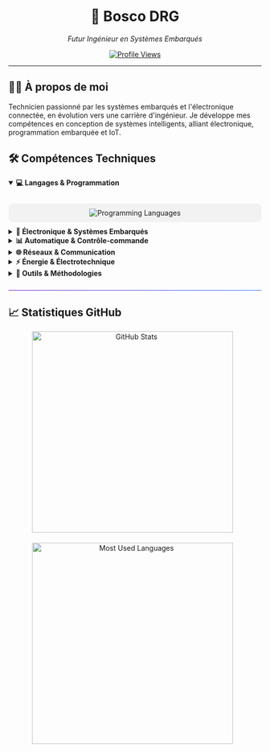 <div align="center">
  <h1>🚀 Bosco DRG</h1>
  <p><em>Futur Ingénieur en Systèmes Embarqués</em></p>
  
  [![Profile Views](https://komarev.com/ghpvc/?username=bosco-drg&color=brightgreen&style=flat-square)](https://github.com/bosco-drg)
</div>

<hr>

## 👨‍💻 À propos de moi

<div>
    Technicien passionné par les systèmes embarqués et l'électronique connectée, en évolution vers une carrière d'ingénieur. Je développe mes compétences en conception de systèmes intelligents, alliant électronique, programmation embarquée et IoT.
</div>

## 🛠️ Compétences Techniques

<details open>
  <summary><b>💻 Langages & Programmation</b></summary>
  <br>
  <div align="center" style="padding: 10px; background-color: rgba(50, 50, 50, 0.05); border-radius: 8px; margin: 10px 0;">
    <img src="https://skillicons.dev/icons?i=c,cpp,python,js,html,cs" alt="Programming Languages" />
  </div>
</details>

<details>
    <summary><b>🔌 Électronique & Systèmes Embarqués</b></summary>
    <br>
    <div style="background-color: rgba(50, 50, 50, 0.05); border-radius: 8px; padding: 15px; margin: 10px 0;">
      <ul>
          <li><b>Microcontrôleurs</b> : Arduino, Raspberry Pi, ARM Cortex-M, PIC, ESP32, STM32</li>
          <li><b>Conception électronique</b> : Schématique, PCB design, Électronique analogique et numérique</li>
          <li><b>Instrumentation</b> : Oscilloscopes, Analyseurs logiques, Multimètres, Générateurs de signaux</li>
          <li><b>FPGA</b> : Initiation à VHDL, Conception logique</li>
      </ul>
    </div>
    <br>
</details>

<details>
    <summary><b>📊 Automatique & Contrôle-commande</b></summary>
    <br>
    <div style="background-color: rgba(50, 50, 50, 0.05); border-radius: 8px; padding: 15px; margin: 10px 0;">
      <ul>
          <li>Systèmes asservis, Régulation PID, Modélisation de systèmes</li>
          <li>Automates programmables industriels (API)</li>
          <li>Supervision et interfaces homme-machine (IHM)</li>
      </ul>
    </div>
    <br>
</details>

<details>
    <summary><b>🌐 Réseaux & Communication</b></summary>
    <br>
    <div style="background-color: rgba(50, 50, 50, 0.05); border-radius: 8px; padding: 15px; margin: 10px 0;">
      <ul>
          <li><b>Protocoles embarqués</b> : I2C, SPI, UART, CAN, RS-485, Modbus</li>
          <li><b>Communications sans fil</b> : Bluetooth, Wi-Fi, LoRaWAN, Zigbee, LTE-M</li>
          <li><b>Réseaux industriels</b> : Ethernet industriel</li>
          <li><b>Architecture réseau</b> : TCP/IP, Mise en place de serveurs IoT</li>
      </ul>
    </div>
    <br>
</details>

<details>
    <summary><b>⚡ Énergie & Électrotechnique</b></summary>
    <br>
    <div style="background-color: rgba(50, 50, 50, 0.05); border-radius: 8px; padding: 15px; margin: 10px 0;">
      <ul>
          <li>Distribution électrique, Habilitations électriques</li>
          <li>Électronique de puissance, Convertisseurs</li>
      </ul>
    </div>
    <br>
</details>

<details>
    <summary><b>🔧 Outils & Méthodologies</b></summary>
    <br>
    <div style="background-color: rgba(50, 50, 50, 0.05); border-radius: 8px; padding: 15px; margin: 10px 0;">
      <ul>
          <li><b>IDE & Éditeurs</b> : Visual Studio Code, MATLAB</li>
          <li><b>Version Control</b> : Git, GitHub</li>
          <li><b>Conception</b> : KiCad, EasyEDA, MATLAB/Simulink</li>
          <li><b>Développement</b> : MPLAB, STM32CubeIDE, Arduino IDE, PlatformIO, Visual Studio Code</li>
      </ul>
    </div>
    <br>
</details>

<hr style="height: 1px; background: linear-gradient(to right, #6a11cb, #2575fc); border: none; margin: 25px 0;">

## 📈 Statistiques GitHub

<div align="center" style="display: flex; flex-wrap: wrap; justify-content: center; gap: 10px;">
  <div style="display: flex; flex-direction: column; align-items: center; gap: 20px;">
    <img src="https://github-readme-stats.vercel.app/api?username=bosco-drg&show_icons=true&theme=graywhite&hide_border=true" width="400px" alt="GitHub Stats"/>
    <img src="https://github-readme-stats.vercel.app/api/top-langs/?username=bosco-drg&layout=compact&theme=graywhite&hide_border=true" width="400px" alt="Most Used Languages"/>
  </div>

<hr>

[def]: https://img.shields.io/badge/Blog-FF5722?style=for-the-badge&logo=blogger&logoColor=whit
[def2]: https://skillicons.dev/icons?i=c,cpp,python,js,html,cs
